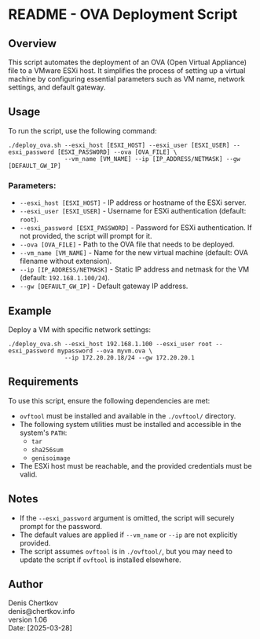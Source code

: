 # README - OVA Deployment Script

## Overview

This script automates the deployment of an OVA (Open Virtual Appliance) file to a VMware ESXi host. It simplifies the process of setting up a virtual machine by configuring essential parameters such as VM name, network settings, and default gateway.

## Usage

To run the script, use the following command:

```
./deploy_ova.sh --esxi_host [ESXI_HOST] --esxi_user [ESXI_USER] --esxi_password [ESXI_PASSWORD] --ova [OVA_FILE] \
                --vm_name [VM_NAME] --ip [IP_ADDRESS/NETMASK] --gw [DEFAULT_GW_IP]
```

### Parameters:

- `--esxi_host [ESXI_HOST]` - IP address or hostname of the ESXi server.
- `--esxi_user [ESXI_USER]` - Username for ESXi authentication (default: `root`).
- `--esxi_password [ESXI_PASSWORD]` - Password for ESXi authentication. If not provided, the script will prompt for it.
- `--ova [OVA_FILE]` - Path to the OVA file that needs to be deployed.
- `--vm_name [VM_NAME]` - Name for the new virtual machine (default: OVA filename without extension).
- `--ip [IP_ADDRESS/NETMASK]` - Static IP address and netmask for the VM (default: `192.168.1.100/24`).
- `--gw [DEFAULT_GW_IP]` - Default gateway IP address.

## Example

Deploy a VM with specific network settings:

```
./deploy_ova.sh --esxi_host 192.168.1.100 --esxi_user root --esxi_password mypassword --ova myvm.ova \
                --ip 172.20.20.18/24 --gw 172.20.20.1
```

## Requirements

To use this script, ensure the following dependencies are met:

- `ovftool` must be installed and available in the `./ovftool/` directory.
- The following system utilities must be installed and accessible in the system's `PATH`:
  - `tar`
  - `sha256sum`
  - `genisoimage`
- The ESXi host must be reachable, and the provided credentials must be valid.

## Notes

- If the `--esxi_password` argument is omitted, the script will securely prompt for the password.
- The default values are applied if `--vm_name` or `--ip` are not explicitly provided.
- The script assumes `ovftool` is in `./ovftool/`, but you may need to update the script if `ovftool` is installed elsewhere.

## Author

Denis Chertkov\
denis\@chertkov.info\
version 1.06\
Date: [2025-03-28]
